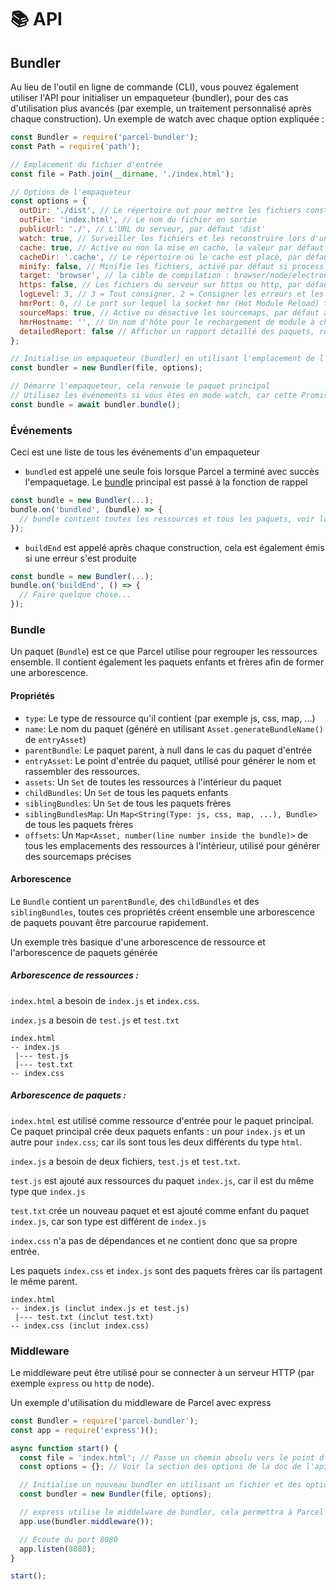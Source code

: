 # 📚 API

## Bundler

Au lieu de l'outil en ligne de commande (CLI), vous pouvez également utiliser l'API pour initialiser un empaqueteur (bundler), pour des cas d'utilisation plus avancés (par exemple, un traitement personnalisé après chaque construction).
Un exemple de watch avec chaque option expliquée :
```Javascript
const Bundler = require('parcel-bundler');
const Path = require('path');

// Emplacement du fichier d'entrée
const file = Path.join(__dirname, './index.html');

// Options de l'empaqueteur
const options = {
  outDir: './dist', // Le répertoire out pour mettre les fichiers construits, par défaut dist
  outFile: 'index.html', // Le nom du fichier en sortie
  publicUrl: './', // L'URL du serveur, par défaut 'dist'
  watch: true, // Surveiller les fichiers et les reconstruire lors d'un changement, par défaut pour process.env.NODE_ENV !== 'production'
  cache: true, // Active ou non la mise en cache, la valeur par défaut est true
  cacheDir: '.cache', // Le répertoire où le cache est placé, par défaut .cache
  minify: false, // Minifie les fichiers, activé par défaut si process.env.NODE_ENV === 'production'
  target: 'browser', // la cible de compilation : browser/node/electron, par défaut browser
  https: false, // Les fichiers du serveur sur https ou http, par défaut à false
  logLevel: 3, // 3 = Tout consigner, 2 = Consigner les erreurs et les avertissements, 1 = Consigner uniquement les erreurs
  hmrPort: 0, // Le port sur lequel la socket hmr (Hot Module Reload) fonctionne, par défaut à un port libre aléatoire (0 dans node.js se traduit en un port libre aléatoire)
  sourceMaps: true, // Active ou désactive les sourcemaps, par défaut activé (pas encore pris en charge dans les versions minifiées)
  hmrHostname: '', // Un nom d'hôte pour le rechargement de module à chaud, par défaut à ''
  detailedReport: false // Afficher un rapport détaillé des paquets, ressources, tailles des fichiers et durées de build, par défaut à false, les rapports ne sont affichés que si le mode watch est désactivé
};

// Initialise un empaqueteur (bundler) en utilisant l'emplacement de l'entrée et les options fournies
const bundler = new Bundler(file, options);

// Démarre l'empaqueteur, cela renvoie le paquet principal
// Utilisez les événements si vous êtes en mode watch, car cette Promise n'est résolue qu'une seule fois et non à chaque reconstruction
const bundle = await bundler.bundle();
```

### Événements

Ceci est une liste de tous les événements d'un empaqueteur

* `bundled` est appelé une seule fois lorsque Parcel a terminé avec succès l'empaquetage. Le [bundle](#bundle) principal est passé à la fonction de rappel
```Javascript
const bundle = new Bundler(...);
bundle.on('bundled', (bundle) => {
  // bundle contient toutes les ressources et tous les paquets, voir la documentation pour plus de détails.
});
```

* `buildEnd` est appelé après chaque construction, cela est également émis si une erreur s'est produite
```Javascript
const bundle = new Bundler(...);
bundle.on('buildEnd', () => {
  // Faire quelque chose...
});
```

### Bundle

Un paquet (`Bundle`) est ce que Parcel utilise pour regrouper les ressources ensemble. Il contient également les paquets enfants et frères afin de former une arborescence.

#### Propriétés

* `type`: Le type de ressource qu'il contient (par exemple js, css, map, ...)
* `name`: Le nom du paquet (généré en utilisant `Asset.generateBundleName()` de `entryAsset`)
* `parentBundle`: Le paquet parent, à null dans le cas du paquet d'entrée
* `entryAsset`: Le point d'entrée du paquet, utilisé pour générer le nom et rassembler des ressources.
* `assets`: Un `Set` de toutes les ressources à l'intérieur du paquet
* `childBundles`: Un `Set` de tous les paquets enfants
* `siblingBundles`: Un `Set` de tous les paquets frères
* `siblingBundlesMap`: Un `Map<String(Type: js, css, map, ...), Bundle>` de tous les paquets frères
* `offsets`: Un `Map<Asset, number(line number inside the bundle)>` de tous les emplacements des ressources à l'intérieur, utilisé pour générer des sourcemaps précises

#### Arborescence

Le `Bundle` contient un `parentBundle`, des `childBundles` et des `siblingBundles`, toutes ces propriétés créent ensemble une arborescence de paquets pouvant être parcourue rapidement.


Un exemple très basique d'une arborescence de ressource et l'arborescence de paquets générée

##### Arborescence de ressources :

`index.html` a besoin de `index.js` et `index.css`.

`index.js` a besoin de `test.js` et `test.txt`

```Text
index.html
-- index.js
 |--- test.js
 |--- test.txt
-- index.css
```

##### Arborescence de paquets :

`index.html` est utilisé comme ressource d'entrée pour le paquet principal. Ce paquet principal crée deux paquets enfants : un pour `index.js` et un autre pour `index.css`; car ils sont tous les deux différents du type `html`.

`index.js` a besoin de deux fichiers, `test.js` et `test.txt`.

`test.js` est ajouté aux ressources du paquet `index.js`, car il est du même type que `index.js`

`test.txt` crée un nouveau paquet et est ajouté comme enfant du paquet `index.js`, car son type est différent de `index.js`

`index.css` n'a pas de dépendances et ne contient donc que sa propre entrée.

Les paquets `index.css` et `index.js` sont des paquets frères car ils partagent le même parent.

```Text
index.html
-- index.js (inclut index.js et test.js)
 |--- test.txt (inclut test.txt)
-- index.css (inclut index.css)
```

### Middleware

Le middleware peut être utilisé pour se connecter à un serveur HTTP (par exemple `express` ou `http` de node).

Un exemple d'utilisation du middleware de Parcel avec express
```Javascript
const Bundler = require('parcel-bundler');
const app = require('express')();

async function start() {
  const file = 'index.html'; // Passe un chemin absolu vers le point d'entrée ici
  const options = {}; // Voir la section des options de la doc de l'api, pour les possibilités

  // Initialise un nouveau bundler en utilisant un fichier et des options
  const bundler = new Bundler(file, options);

  // express utilise le middelware de bundler, cela permettra à Parcel de gérer chaque requête sur votre serveur express
  app.use(bundler.middleware());

  // Ecoute du port 8080
  app.listen(8080);
}

start();
```
